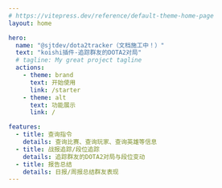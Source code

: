 ```yaml
---
# https://vitepress.dev/reference/default-theme-home-page
layout: home

hero:
  name: "@sjtdev/dota2tracker（文档施工中！）"
  text: "koishi插件-追踪群友的DOTA2对局"
  # tagline: My great project tagline
  actions:
    - theme: brand
      text: 开始使用
      link: /starter
    - theme: alt
      text: 功能展示
      link: /

features:
  - title: 查询指令
    details: 查询比赛、查询玩家、查询英雄等信息
  - title: 战报追踪/段位追踪
    details: 追踪群友的DOTA2对局与段位变动
  - title: 报告总结
    details: 日报/周报总结群友表现
---
```


